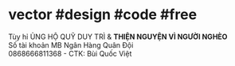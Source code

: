 # vector #design #code #free
Tùy hỉ ỦNG HỘ QUỸ DUY TRÌ & <b>THIỆN NGUYỆN VÌ NGƯỜI NGHÈO</b><br/>
Số tài khoản MB Ngân Hàng Quân Đội<br/>
0868666811368 - CTK: Bùi Quốc Việt<br/>
